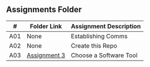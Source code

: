 ##  Assignments Folder

|   #   | Folder Link | Assignment Description |
| :---: | ----------- | ---------------------- |
| A01   | None    | Establishing Comms     |
| A02   | None   | Create this Repo       |
| A03   | [Assignment 3](https://github.com/mdl0100/4883-SoftwareTools-Lopez/edit/main/Assignments/A03)    | Choose a Software Tool |
